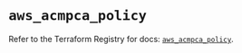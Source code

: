# `aws_acmpca_policy`

Refer to the Terraform Registry for docs: [`aws_acmpca_policy`](https://registry.terraform.io/providers/hashicorp/aws/5.34.0/docs/resources/acmpca_policy).
